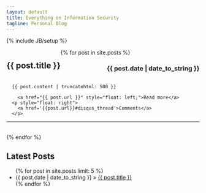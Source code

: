 ```yaml
---
layout: default
title: Everything on Information Security
tagline: Personal Blog
---
```

{% include JB/setup %}

<div class="posts">
  <div class="span14">  
  {% for post in site.posts %}
  
  <div style="float: left">
    <h2>
      {{ post.title }}
    </h2>
  </div>
  <div style="float:right">
    <h3>
      {{ post.date | date_to_string }}
    </h3>
  </div>
  <div style="clear: both"></div>

  <div style="display: inline">
      
      {{ post.content | truncatehtml: 500 }}
       
        <a href="{{ post.url }}" style="float: left;">Read more</a>
      <p style="float: right">
        <a href='{{post.url}}#disqus_thread'>Comments</a>
      </p>
  </div> <hr/><br/>
  {% endfor %}
  </div>
</div>


## Latest Posts

<ul class="posts">
  {% for post in site.posts limit: 5 %}
    <li><span>{{ post.date | date_to_string }}</span> &raquo; <a href="{{ BASE_PATH }}{{ post.url }}">{{ post.title }}</a></li>
  {% endfor %}
</ul>



